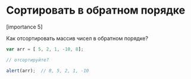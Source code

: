 # Сортировать в обратном порядке

[importance 5]

Как отсортировать массив чисел в обратном порядке?

```js
var arr = [ 5, 2, 1, -10, 8];

// отсортируйте?

alert(arr);  // 8, 5, 2, 1, -10
```

